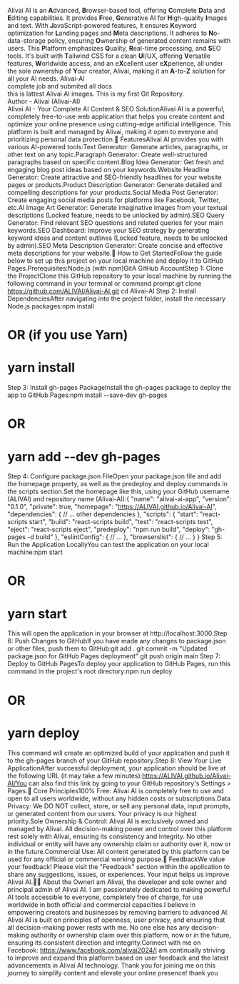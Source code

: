 Alivai AI is an **A**dvanced, **B**rowser-based tool, offering **C**omplete **D**ata and **E**diting capabilities. It provides **F**ree, **G**enerative AI for **H**igh-quality **I**mages and text. With **J**avaScript-powered features, it ensures **K**eyword optimization for **L**anding pages and **M**eta descriptions. It adheres to **N**o-data-storage policy, ensuring **O**wnership of generated content remains with users. This **P**latform emphasizes **Q**uality, **R**eal-time processing, and **S**EO tools. It's built with **T**ailwind CSS for a clean **U**I/UX, offering **V**ersatile features, **W**orldwide access, and an e**X**cellent user e**X**perience, all under the sole ownership of **Y**our creator, Alivai, making it an **A**-to-**Z** solution for all your AI needs.
Alivai-AI <br> complete job and submited all docs <br> this is lattest Alivai AI images.
This is my first Git Repository.
<br>
Author - Alivai (Alivai-AI)
<br>
Alivai AI - Your Complete AI Content & SEO SolutionAlivai AI is a powerful, completely free-to-use web application that helps you create content and optimize your online presence using cutting-edge artificial intelligence. This platform is built and managed by Alivai, making it open to everyone and prioritizing personal data protection.🌟 FeaturesAlivai AI provides you with various AI-powered tools:Text Generator: Generate articles, paragraphs, or other text on any topic.Paragraph Generator: Create well-structured paragraphs based on specific content.Blog Idea Generator: Get fresh and engaging blog post ideas based on your keywords.Website Headline Generator: Create attractive and SEO-friendly headlines for your website pages or products.Product Description Generator: Generate detailed and compelling descriptions for your products.Social Media Post Generator: Create engaging social media posts for platforms like Facebook, Twitter, etc.AI Image Art Generator: Generate imaginative images from your textual descriptions (Locked feature, needs to be unlocked by admin).SEO Query Generator: Find relevant SEO questions and related queries for your main keywords.SEO Dashboard: Improve your SEO strategy by generating keyword ideas and content outlines (Locked feature, needs to be unlocked by admin).SEO Meta Description Generator: Create concise and effective meta descriptions for your website.🚀 How to Get StartedFollow the guide below to set up this project on your local machine and deploy it to GitHub Pages.Prerequisites:Node.js (with npm)GitA GitHub AccountStep 1: Clone the ProjectClone this GitHub repository to your local machine by running the following command in your terminal or command prompt:git clone https://github.com/ALIVAI/Alivai-AI.git
cd Alivai-AI
Step 2: Install DependenciesAfter navigating into the project folder, install the necessary Node.js packages:npm install
# OR (if you use Yarn)
# yarn install
Step 3: Install gh-pages PackageInstall the gh-pages package to deploy the app to GitHub Pages:npm install --save-dev gh-pages
# OR
# yarn add --dev gh-pages
Step 4: Configure package.json FileOpen your package.json file and add the homepage property, as well as the predeploy and deploy commands in the scripts section.Set the homepage like this, using your GitHub username (ALIVAI) and repository name (Alivai-AI):{
  "name": "alivai-ai-app",
  "version": "0.1.0",
  "private": true,
  "homepage": "https://ALIVAI.github.io/Alivai-AI",
  "dependencies": {
    // ... other dependencies
  },
  "scripts": {
    "start": "react-scripts start",
    "build": "react-scripts build",
    "test": "react-scripts test",
    "eject": "react-scripts eject",
    "predeploy": "npm run build",
    "deploy": "gh-pages -d build"
  },
  "eslintConfig": {
    // ...
  },
  "browserslist": {
    // ...
  }
}
Step 5: Run the Application LocallyYou can test the application on your local machine:npm start
# OR
# yarn start
This will open the application in your browser at http://localhost:3000.Step 6: Push Changes to GitHubIf you have made any changes to package.json or other files, push them to GitHub:git add .
git commit -m "Updated package.json for GitHub Pages deployment"
git push origin main
Step 7: Deploy to GitHub PagesTo deploy your application to GitHub Pages, run this command in the project's root directory:npm run deploy
# OR
# yarn deploy
This command will create an optimized build of your application and push it to the gh-pages branch of your GitHub repository.Step 8: View Your Live ApplicationAfter successful deployment, your application should be live at the following URL (it may take a few minutes):https://ALIVAI.github.io/Alivai-AI/You can also find this link by going to your GitHub repository's Settings > Pages.🔐 Core Principles100% Free: Alivai AI is completely free to use and open to all users worldwide, without any hidden costs or subscriptions.Data Privacy: We DO NOT collect, store, or sell any personal data, input prompts, or generated content from our users. Your privacy is our highest priority.Sole Ownership & Control: Alivai AI is exclusively owned and managed by Alivai. All decision-making power and control over this platform rest solely with Alivai, ensuring its consistency and integrity. No other individual or entity will have any ownership claim or authority over it, now or in the future.Commercial Use: All content generated by this platform can be used for any official or commercial working purpose.💬 FeedbackWe value your feedback! Please visit the "Feedback" section within the application to share any suggestions, issues, or experiences. Your input helps us improve Alivai AI.🧑‍💻 About the OwnerI am Alivai, the developer and sole owner and principal admin of Alivai AI. I am passionately dedicated to making powerful AI tools accessible to everyone, completely free of charge, for use worldwide in both official and commercial capacities.I believe in empowering creators and businesses by removing barriers to advanced AI. Alivai AI is built on principles of openness, user privacy, and ensuring that all decision-making power rests with me. No one else has any decision-making authority or ownership claim over this platform, now or in the future, ensuring its consistent direction and integrity.Connect with me on Facebook: https://www.facebook.com/alivai2024/I am continually striving to improve and expand this platform based on user feedback and the latest advancements in Alivai AI technology. Thank you for joining me on this journey to simplify content and elevate your online presence!
thank you
